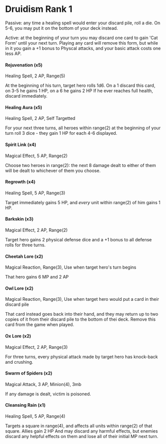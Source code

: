 # Druidism Rank 1


Passive: any time a healing spell would enter your discard pile, roll a die. On 5-6, you may put it on the bottom of your deck instead.

Active: at the beginning of your turn you may discard one card to gain 'Cat Form' until your next turn. Playing any card will remove this form, but while in it you gain a +1 bonus to Physcal attacks, and your basic attack costs one less AP.

#### Rejuvenation (x5)

Healing Spell, 2 AP, Range(5)

At the beginning of his turn, target hero rolls 1d6. On a 1 discard this card, on 3-5 he gains 1 HP,
on a 6 he gains 2 HP If he ever reaches full health, discard immediately.

#### Healing Aura (x5)

Healing Spell, 2 AP, Self Targetted

For your next three turns, all heroes within range(2) at the beginning of your turn roll
3 dice - they gain 1 HP for each 4-6 displayed.

#### Spirit Link (x4)

Magical Effect, 5 AP, Range(2)

Choose two heroes in range(2): the next 8 damage dealt to either of them will be
dealt to whichever of them you choose.

#### Regrowth (x4)

Healing Spell, 5 AP, Range(3)

Target immediately gains 5 HP, and *every* unit within range(2) of him gains 1 HP.

#### Barkskin (x3)

Magical Effect, 2 AP, Range(2)

Target hero gains 2 physical defense dice and a +1 bonus to all defense rolls for three turns.

#### Cheetah Lore (x2)

Magical Reaction, Range(3), Use when target hero's turn begins

That hero gains 6 MP and 2 AP

#### Owl Lore (x2)

Magical Reaction, Range(3), Use when target hero would put a card in their discard pile

That card instead goes back into their hand, and they may return up to two copies of it
from their discard pile to the bottom of thei deck. Remove this card from the game when played.

#### Ox Lore (x2)

Magical Effect, 2 AP, Range(3)

For three turns, every physical attack made by target hero has knock-back and crushing.

#### Swarm of Spiders (x2)

Magical Attack, 3 AP, Minion(4), 3mb

If any damage is dealt, victim is poisoned.

#### Cleansing Rain (x1)

Healing Spell, 5 AP, Range(4)

Targets a square in range(4), and affects all units within range(2) of that square. Allies gain 2 HP
And may discard any harmful effects, but enemies discard any helpful effects on them and lose all of their
initial MP next turn.

